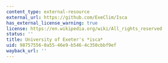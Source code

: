 ```yaml
---
content_type: external-resource
external_url: https://github.com/ExeClim/Isca
has_external_license_warning: true
license: https://en.wikipedia.org/wiki/All_rights_reserved
status: ''
title: University of Exeter's *isca*
uid: 98757556-0a55-46e9-b546-4c350cbbf9ef
wayback_url: ''
---
```

